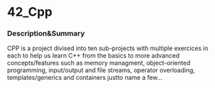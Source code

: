 # 42_Cpp
### Description&Summary

CPP is a project divised into ten sub-projects with multiple exercices in each to help us learn C++ from the basics to more advanced 
concepts/features such as memory managment, object-oriented programming, input/output and file streams, operator overloading, templates/generics 
and containers justto name a few...
